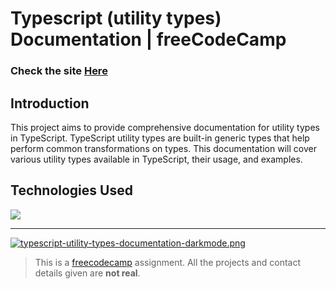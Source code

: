 # Typescript (utility types) Documentation | freeCodeCamp

### Check the site [Here](https://typescript-utility-types-documentation.vercel.app/ " Typescript (utility types) documentation")

## Introduction
This project aims to provide comprehensive documentation for utility types in TypeScript. TypeScript utility types are built-in generic types that help perform common transformations on types. This documentation will cover various utility types available in TypeScript, their usage, and examples.

## Technologies Used
<div>
	<a href="https://skillicons.dev">
		<img src="https://skillicons.dev/icons?i=nextjs,ts,sass" />
	</a>
</div>

------------

[![typescript-utility-types-documentation-darkmode.png](https://i.postimg.cc/vTKbPYHK/typescript-utility-types-documentation-darkmode.png)](https://postimg.cc/SYcBRp9L)


> This is a [freecodecamp](http://https://www.freecodecamp.org/learn/ "freecodecamp") assignment. All the projects and contact details given are **not real**.
